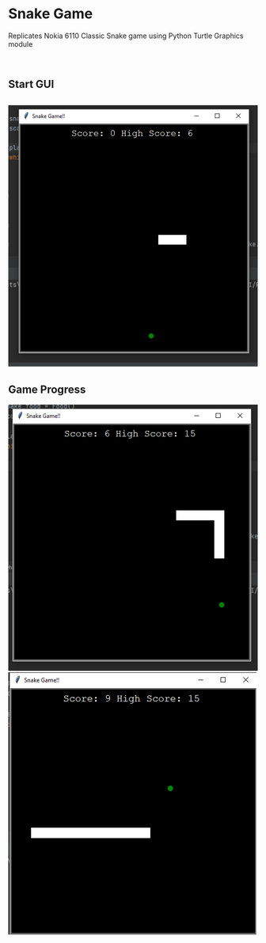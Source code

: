 <h1> Snake Game </h1>
<p> Replicates Nokia 6110 Classic Snake game using Python Turtle Graphics module </p>

<br>
<h2>Start GUI<h2>
<img src="images/start.png" alt="Start GUI">

<h2>Game Progress</h2>
<img src="images/bet1.png" alt="Progress GUI">
<img src="images/bet2.png" alt="Progress GUI">
